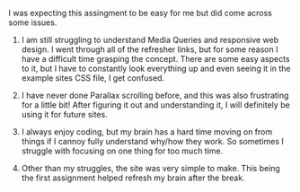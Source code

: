 I was expecting this assingment to be easy for me but did come across some issues. 

1. I am still struggling to understand Media Queries and responsive web design. I went through all of the refresher links, but for some reason I have a difficult time grasping the concept. There are some easy aspects to it, but I have to constantly look everything up and even seeing it in the example sites CSS file, I get confused. 

2. I have never done Parallax scrolling before, and this was also frustrating for a little bit! After figuring it out and understanding it, I will definitely be using it for future sites. 

3. I always enjoy coding, but my brain has a hard time moving on from things if I cannoy fully understand why/how they work. So sometimes I struggle with focusing on one thing for too much time. 

4. Other than my struggles, the site was very simple to make. This being the first assignment helped refresh my brain after the break. 